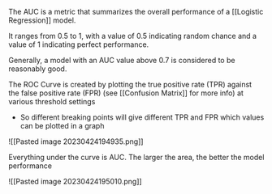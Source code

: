 The AUC is a metric that summarizes the overall performance of a [[Logistic Regression]] model. 

It ranges from 0.5 to 1, with a value of 0.5 indicating random chance and a value of 1 indicating perfect performance. 

Generally, a model with an AUC value above 0.7 is considered to be reasonably good.


The ROC Curve is created by plotting the true positive rate (TPR) against the false positive rate (FPR) (see [[Confusion Matrix]] for more info) at various threshold settings
- So different breaking points will give different TPR and FPR which values can be plotted in a graph

![[Pasted image 20230424194935.png]]

Everything under the curve is AUC. The larger the area, the better the model performance

![[Pasted image 20230424195010.png]]
